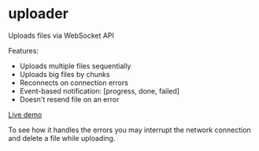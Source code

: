 # uploader
Uploads files via WebSocket API

Features:
* Uploads multiple files sequentially
* Uploads big files by chunks
* Reconnects on connection errors
* Event-based notification: [progress, done, failed]
* Doesn't resend file on an error

[Live demo](https://dmitrymyadzelets.github.io/uploader/)

To see how it handles the errors you may interrupt the network connection and delete a file while uploading.